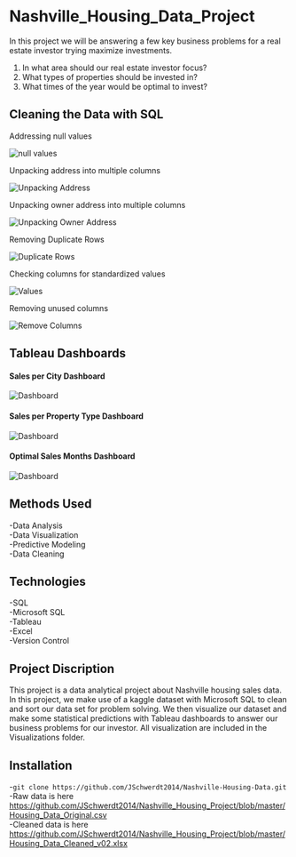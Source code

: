 # **Nashville_Housing_Data_Project**

In this project we will be answering a few key business problems for a real estate investor trying maximize investments.

1. In what area should our real estate investor focus?
2. What types of properties should be invested in?
3. What times of the year would be optimal to invest?

## **Cleaning the Data with SQL**

Addressing null values  

![null values](SQL_Snippets/Null_Values.png)

Unpacking address into multiple columns  

![Unpacking Address](SQL_Snippets/Unpacking.png)

Unpacking owner address into multiple columns  

![Unpacking Owner Address](SQL_Snippets/Unpacking_2.png)

Removing Duplicate Rows  

![Duplicate Rows](SQL_Snippets/Duplicates.png)

Checking columns for standardized values

![Values](SQL_Snippets/Values.png)

Removing unused columns

![Remove Columns](SQL_Snippets/Remove_Columns.png)

## **Tableau Dashboards**

#### **Sales per City Dashboard**  

![Dashboard](Visualizations/Housing_Data_Visualization_01.png)

#### **Sales per Property Type Dashboard**  

![Dashboard](Visualizations/Housing_Data_Visualization_02.png)

#### **Optimal Sales Months Dashboard**  

![Dashboard](visualizations/Housing_Data_Visualization_03.png)



## **Methods Used**

-Data Analysis  
-Data Visualization  
-Predictive Modeling  
-Data Cleaning

## **Technologies**

-SQL  
-Microsoft SQL  
-Tableau  
-Excel  
-Version Control  

## **Project Discription**

This project is a data analytical project about Nashville housing sales data. In this project, we make use of a kaggle dataset with Microsoft SQL to clean and sort our data set for problem solving. We then visualize our dataset and make some statistical predictions with Tableau dashboards to answer our business problems for our investor. All visualization are included in the Visualizations folder.


## **Installation**

-`git clone https://github.com/JSchwerdt2014/Nashville-Housing-Data.git`  
-Raw data is here https://github.com/JSchwerdt2014/Nashville_Housing_Project/blob/master/Housing_Data_Original.csv  
-Cleaned data is here https://github.com/JSchwerdt2014/Nashville_Housing_Project/blob/master/Housing_Data_Cleaned_v02.xlsx
